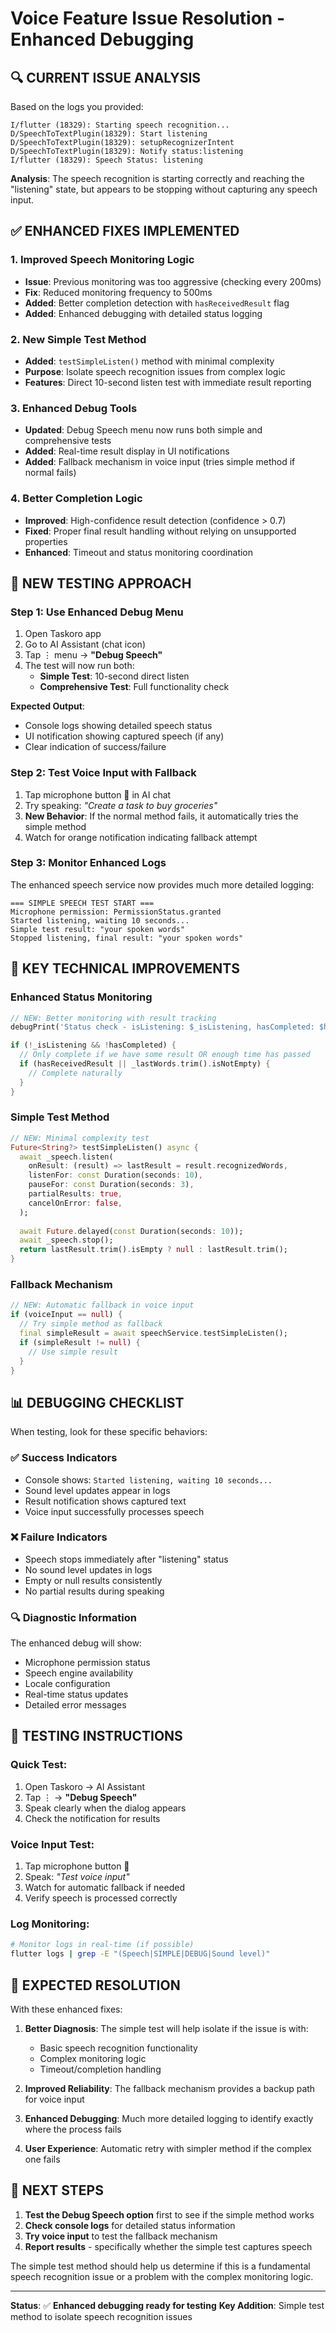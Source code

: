 # Voice Feature Issue Resolution - Enhanced Debugging

## 🔍 **CURRENT ISSUE ANALYSIS**

Based on the logs you provided:

```
I/flutter (18329): Starting speech recognition...
D/SpeechToTextPlugin(18329): Start listening
D/SpeechToTextPlugin(18329): setupRecognizerIntent
D/SpeechToTextPlugin(18329): Notify status:listening
I/flutter (18329): Speech Status: listening
```

**Analysis**: The speech recognition is starting correctly and reaching the "listening" state, but appears to be stopping without capturing any speech input.

## ✅ **ENHANCED FIXES IMPLEMENTED**

### **1. Improved Speech Monitoring Logic**

- **Issue**: Previous monitoring was too aggressive (checking every 200ms)
- **Fix**: Reduced monitoring frequency to 500ms
- **Added**: Better completion detection with `hasReceivedResult` flag
- **Added**: Enhanced debugging with detailed status logging

### **2. New Simple Test Method**

- **Added**: `testSimpleListen()` method with minimal complexity
- **Purpose**: Isolate speech recognition issues from complex logic
- **Features**: Direct 10-second listen test with immediate result reporting

### **3. Enhanced Debug Tools**

- **Updated**: Debug Speech menu now runs both simple and comprehensive tests
- **Added**: Real-time result display in UI notifications
- **Added**: Fallback mechanism in voice input (tries simple method if normal fails)

### **4. Better Completion Logic**

- **Improved**: High-confidence result detection (confidence > 0.7)
- **Fixed**: Proper final result handling without relying on unsupported properties
- **Enhanced**: Timeout and status monitoring coordination

## 🧪 **NEW TESTING APPROACH**

### **Step 1: Use Enhanced Debug Menu**

1. Open Taskoro app
2. Go to AI Assistant (chat icon)
3. Tap ⋮ menu → **"Debug Speech"**
4. The test will now run both:
   - **Simple Test**: 10-second direct listen
   - **Comprehensive Test**: Full functionality check

**Expected Output**:

- Console logs showing detailed speech status
- UI notification showing captured speech (if any)
- Clear indication of success/failure

### **Step 2: Test Voice Input with Fallback**

1. Tap microphone button 🎤 in AI chat
2. Try speaking: *"Create a task to buy groceries"*
3. **New Behavior**: If the normal method fails, it automatically tries the simple method
4. Watch for orange notification indicating fallback attempt

### **Step 3: Monitor Enhanced Logs**

The enhanced speech service now provides much more detailed logging:

```
=== SIMPLE SPEECH TEST START ===
Microphone permission: PermissionStatus.granted
Started listening, waiting 10 seconds...
Simple test result: "your spoken words"
Stopped listening, final result: "your spoken words"
```

## 🔧 **KEY TECHNICAL IMPROVEMENTS**

### **Enhanced Status Monitoring**

```dart
// NEW: Better monitoring with result tracking
debugPrint('Status check - isListening: $_isListening, hasCompleted: $hasCompleted, hasReceivedResult: $hasReceivedResult');

if (!_isListening && !hasCompleted) {
  // Only complete if we have some result OR enough time has passed
  if (hasReceivedResult || _lastWords.trim().isNotEmpty) {
    // Complete naturally
  }
}
```

### **Simple Test Method**

```dart
// NEW: Minimal complexity test
Future<String?> testSimpleListen() async {
  await _speech.listen(
    onResult: (result) => lastResult = result.recognizedWords,
    listenFor: const Duration(seconds: 10),
    pauseFor: const Duration(seconds: 3),
    partialResults: true,
    cancelOnError: false,
  );
  
  await Future.delayed(const Duration(seconds: 10));
  await _speech.stop();
  return lastResult.trim().isEmpty ? null : lastResult.trim();
}
```

### **Fallback Mechanism**

```dart
// NEW: Automatic fallback in voice input
if (voiceInput == null) {
  // Try simple method as fallback
  final simpleResult = await speechService.testSimpleListen();
  if (simpleResult != null) {
    // Use simple result
  }
}
```

## 📊 **DEBUGGING CHECKLIST**

When testing, look for these specific behaviors:

### **✅ Success Indicators**

- Console shows: `Started listening, waiting 10 seconds...`
- Sound level updates appear in logs
- Result notification shows captured text
- Voice input successfully processes speech

### **❌ Failure Indicators**

- Speech stops immediately after "listening" status
- No sound level updates in logs
- Empty or null results consistently
- No partial results during speaking

### **🔍 Diagnostic Information**

The enhanced debug will show:

- Microphone permission status
- Speech engine availability  
- Locale configuration
- Real-time status updates
- Detailed error messages

## 🎯 **TESTING INSTRUCTIONS**

### **Quick Test:**

1. Open Taskoro → AI Assistant
2. Tap ⋮ → **"Debug Speech"**
3. Speak clearly when the dialog appears
4. Check the notification for results

### **Voice Input Test:**

1. Tap microphone button 🎤
2. Speak: *"Test voice input"*
3. Watch for automatic fallback if needed
4. Verify speech is processed correctly

### **Log Monitoring:**

```bash
# Monitor logs in real-time (if possible)
flutter logs | grep -E "(Speech|SIMPLE|DEBUG|Sound level)"
```

## 🚀 **EXPECTED RESOLUTION**

With these enhanced fixes:

1. **Better Diagnosis**: The simple test will help isolate if the issue is with:
   - Basic speech recognition functionality
   - Complex monitoring logic  
   - Timeout/completion handling

2. **Improved Reliability**: The fallback mechanism provides a backup path for voice input

3. **Enhanced Debugging**: Much more detailed logging to identify exactly where the process fails

4. **User Experience**: Automatic retry with simpler method if the complex one fails

## 📝 **NEXT STEPS**

1. **Test the Debug Speech option** first to see if the simple method works
2. **Check console logs** for detailed status information
3. **Try voice input** to test the fallback mechanism
4. **Report results** - specifically whether the simple test captures speech

The simple test method should help us determine if this is a fundamental speech recognition issue or a problem with the complex monitoring logic.

---
**Status**: ✅ **Enhanced debugging ready for testing**
**Key Addition**: Simple test method to isolate speech recognition issues
